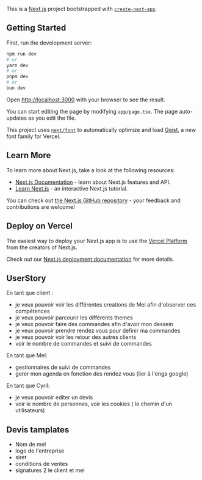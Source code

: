 This is a [Next.js](https://nextjs.org) project bootstrapped with [`create-next-app`](https://nextjs.org/docs/app/api-reference/cli/create-next-app).

## Getting Started

First, run the development server:

```bash
npm run dev
# or
yarn dev
# or
pnpm dev
# or
bun dev
```

Open [http://localhost:3000](http://localhost:3000) with your browser to see the result.

You can start editing the page by modifying `app/page.tsx`. The page auto-updates as you edit the file.

This project uses [`next/font`](https://nextjs.org/docs/app/building-your-application/optimizing/fonts) to automatically optimize and load [Geist](https://vercel.com/font), a new font family for Vercel.

## Learn More

To learn more about Next.js, take a look at the following resources:

- [Next.js Documentation](https://nextjs.org/docs) - learn about Next.js features and API.
- [Learn Next.js](https://nextjs.org/learn) - an interactive Next.js tutorial.

You can check out [the Next.js GitHub repository](https://github.com/vercel/next.js) - your feedback and contributions are welcome!

## Deploy on Vercel

The easiest way to deploy your Next.js app is to use the [Vercel Platform](https://vercel.com/new?utm_medium=default-template&filter=next.js&utm_source=create-next-app&utm_campaign=create-next-app-readme) from the creators of Next.js.

Check out our [Next.js deployment documentation](https://nextjs.org/docs/app/building-your-application/deploying) for more details.

## UserStory

En tant que client :

- je veux pouvoir voir les différentes creations de Mel afin d'observer ces compétences
- je veux pouvoir parcourir les différents themes
- je veux pouvoir faire des commandes afin d'avoir mon dessein
- je veux pouvoir prendre rendez vous pour definir ma commandes
- je veux pouvoir voir les retour des autres clients
- voir le nombre de commandes et suivi de commandes

En tant que Mel:

- gestionnaires de suivi de commandes
- gerer mon agenda en fonction des rendez vous (lier à l'enga google)

En tant que Cyril:

- je veux pouvoir editer un devis
- voir le nombre de personnes, voir les cookies ( le chemin d'un utilisateurs)

## Devis tamplates

- Nom de mel
- logo de l'entreprise
- siret
- conditions de ventes
- signatures 2 le client et mel
